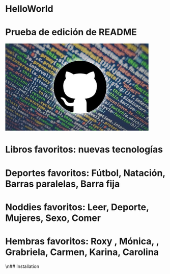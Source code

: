 # HelloWorld

# Prueba de edición de README

![headshot](github.jpg)

# Libros favoritos: nuevas tecnologías

# Deportes favoritos: Fútbol, Natación, Barras paralelas, Barra fija

# Noddies favoritos: Leer, Deporte, Mujeres, Sexo, Comer 

# Hembras favoritos: Roxy , Mónica, , Grabriela, Carmen, Karina, Carolina

\n## Installation
